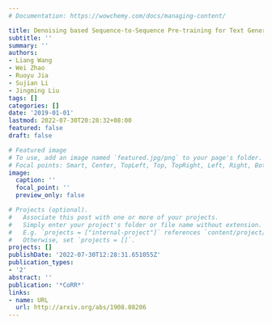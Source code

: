 ```yaml
---
# Documentation: https://wowchemy.com/docs/managing-content/

title: Denoising based Sequence-to-Sequence Pre-training for Text Generation
subtitle: ''
summary: ''
authors:
- Liang Wang
- Wei Zhao
- Ruoyu Jia
- Sujian Li
- Jingming Liu
tags: []
categories: []
date: '2019-01-01'
lastmod: 2022-07-30T20:28:32+08:00
featured: false
draft: false

# Featured image
# To use, add an image named `featured.jpg/png` to your page's folder.
# Focal points: Smart, Center, TopLeft, Top, TopRight, Left, Right, BottomLeft, Bottom, BottomRight.
image:
  caption: ''
  focal_point: ''
  preview_only: false

# Projects (optional).
#   Associate this post with one or more of your projects.
#   Simply enter your project's folder or file name without extension.
#   E.g. `projects = ["internal-project"]` references `content/project/deep-learning/index.md`.
#   Otherwise, set `projects = []`.
projects: []
publishDate: '2022-07-30T12:28:31.651055Z'
publication_types:
- '2'
abstract: ''
publication: '*CoRR*'
links:
- name: URL
  url: http://arxiv.org/abs/1908.08206
---
```

